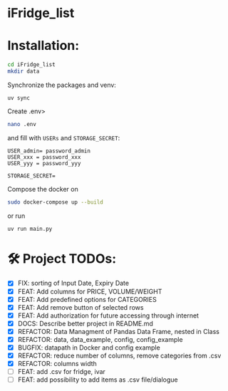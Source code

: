 # iFridge_list

# Installation:
```bash
cd iFridge_list
mkdir data
```

Synchronize the packages and venv:
```
uv sync
```

Create .env>
```bash
nano .env
```
and fill with `USERs` and `STORAGE_SECRET`:

```
USER_admin= password_admin
USER_xxx = password_xxx 
USER_yyy = password_yyy

STORAGE_SECRET= 
````

Compose the docker on

```bash
sudo docker-compose up --build
```

or run 
```python
uv run main.py
```

# 🛠 Project TODOs:
- [x] FIX: sorting of Input Date, Expiry Date
- [x] FEAT: Add columns for PRICE, VOLUME/WEIGHT
- [x] FEAT: Add predefined options for CATEGORIES
- [x] FEAT: Add remove button of selected rows
- [x] FEAT: Add authorization for future accessing through internet
- [x] DOCS: Describe better project in README.md
- [x] REFACTOR: Data Managment of Pandas Data Frame, nested in Class
- [x] REFACTOR: data, data_example, config, config_example
- [x] BUGFIX: datapath in Docker and config example
- [x] REFACTOR: reduce number of columns, remove categories from .csv
- [x] REFACTOR: columns width
- [ ] FEAT: add .csv for fridge, ivar
- [ ] FEAT: add possibility to add items as .csv file/dialogue